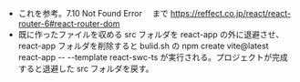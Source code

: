 - これを参考。7.10 Not Found Error 　まで
  https://reffect.co.jp/react/react-router-6#react-router-dom
- 既に作ったファイルを収める src フォルダを react-app の外に退避させ、react-app フォルダを削除すると bulid.sh の npm create vite@latest react-app -- --template react-swc-ts が実行される。プロジェクトが完成すると退避した src フォルダを戻す。

